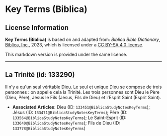 # Key Terms (Biblica)

## License Information

**Key Terms (Biblica)** is based on and adapted from: _Biblica Bible Dictionary_, [Biblica, Inc.](https://www.biblica.com/), 2023, which is licensed under a [CC BY-SA 4.0 license](https://creativecommons.org/licenses/by-sa/4.0/legalcode.en).

This markdown version is provided under the same license.



--------------------------------

## La Trinité (id: 133290)

Il n'y a qu'un seul véritable Dieu. Le seul et unique Dieu se compose de trois personnes : on appelle cela la Trinité. Les trois personnes sont Dieu le Père (Dieu, Père), Jésus le Fils (Jésus, Fils de Dieu) et l'Esprit Saint (Esprit Saint).

* **Associated Articles:** Dieu (ID: `133451@BiblicaStudyNotesKeyTerms`); Jésus (ID: `133471@BiblicaStudyNotesKeyTerms`); Père (ID: `133564@BiblicaStudyNotesKeyTerms`); Le Saint-Esprit (ID: `133640@BiblicaStudyNotesKeyTerms`); Fils de Dieu (ID: `133778@BiblicaStudyNotesKeyTerms`)


